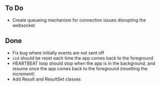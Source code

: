 ## To Do

- Create queueing mechanism for connection issues disrupting the websocket

## Done

- Fix bug where initially events are not sent off
- `sid` should be reset each time the app comes back to the foreground
- HEARTBEAT loop should stop when the app is in the background, and resume once the app comes back to the foreground (resetting the increment)
- Add Result and ResultSet classes
